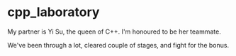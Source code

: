 # cpp_laboratory

My partner is Yi Su, the queen of C++. I'm honoured to be her teammate.

We've been through a lot, cleared couple of stages, and fight for the bonus.
